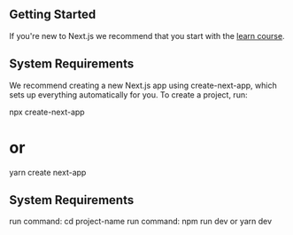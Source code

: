 <h2>Getting Started</h2>
If you're new to Next.js we recommend that you start with the <a href='https://nextjs.org/learn/basics/create-nextjs-app'>learn course</a>.

<h2>System Requirements</h2>
We recommend creating a new Next.js app using create-next-app, which sets up everything automatically for you. To create a project, run:

npx create-next-app
# or
yarn create next-app


<h2>System Requirements</h2>

run command: cd project-name
run command: npm run dev or yarn dev
